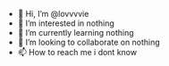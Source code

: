 - 👋 Hi, I’m @lovvvvie
- 👀 I’m interested in nothing
- 🌱 I’m currently learning nothing
- 💞️ I’m looking to collaborate on nothing
- 📫 How to reach me i dont know
  

<!---
lovvvvie/lovvvvie is a ✨ special ✨ repository because its `README.md` (this file) appears on your GitHub profile.
You can click the Preview link to take a look at your changes.
--->
